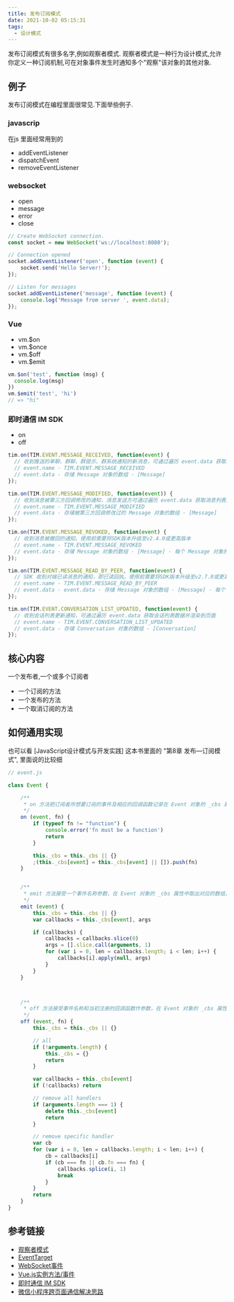 ```yaml
---
title: 发布订阅模式
date: 2021-10-02 05:15:31
tags:
  - 设计模式
---
```


发布订阅模式有很多名字,例如观察者模式.
观察者模式是一种行为设计模式,允许你定义一种订阅机制,可在对象事件发生时通知多个"观察"该对象的其他对象.

## 例子
发布订阅模式在编程里面很常见.下面举些例子.
### javascrip
在js 里面经常用到的
- addEventListener
- dispatchEvent
- removeEventListener

### websocket
 - open
 - message
 - error
 - close

```js
// Create WebSocket connection.
const socket = new WebSocket('ws://localhost:8080');

// Connection opened
socket.addEventListener('open', function (event) {
    socket.send('Hello Server!');
});

// Listen for messages
socket.addEventListener('message', function (event) {
    console.log('Message from server ', event.data);
});
```

### Vue
- vm.$on
- vm.$once
- vm.$off
- vm.$emit
```js
vm.$on('test', function (msg) {
  console.log(msg)
})
vm.$emit('test', 'hi')
// => "hi"
```

### 即时通信 IM SDK
 - on
 - off

```js
tim.on(TIM.EVENT.MESSAGE_RECEIVED, function(event) {
  // 收到推送的单聊、群聊、群提示、群系统通知的新消息，可通过遍历 event.data 获取消息列表数据并渲染到页面
  // event.name - TIM.EVENT.MESSAGE_RECEIVED
  // event.data - 存储 Message 对象的数组 - [Message]
});

tim.on(TIM.EVENT.MESSAGE_MODIFIED, function(event)) {
  // 收到消息被第三方回调修改的通知，消息发送方可通过遍历 event.data 获取消息列表数据并更新页面上同 ID 消息的内容（v2.12.1起支持）
  // event.name - TIM.EVENT.MESSAGE_MODIFIED
  // event.data - 存储被第三方回调修改过的 Message 对象的数组 - [Message]
});

tim.on(TIM.EVENT.MESSAGE_REVOKED, function(event) {
  // 收到消息被撤回的通知。使用前需要将SDK版本升级至v2.4.0或更高版本
  // event.name - TIM.EVENT.MESSAGE_REVOKED
  // event.data - 存储 Message 对象的数组 - [Message] - 每个 Message 对象的 isRevoked 属性值为 true
});

tim.on(TIM.EVENT.MESSAGE_READ_BY_PEER, function(event) {
  // SDK 收到对端已读消息的通知，即已读回执。使用前需要将SDK版本升级至v2.7.0或更高版本。仅支持单聊会话
  // event.name - TIM.EVENT.MESSAGE_READ_BY_PEER
  // event.data - event.data - 存储 Message 对象的数组 - [Message] - 每个 Message 对象的 isPeerRead 属性值为 true
});

tim.on(TIM.EVENT.CONVERSATION_LIST_UPDATED, function(event) {
  // 收到会话列表更新通知，可通过遍历 event.data 获取会话列表数据并渲染到页面
  // event.name - TIM.EVENT.CONVERSATION_LIST_UPDATED
  // event.data - 存储 Conversation 对象的数组 - [Conversation]
});
```

## 核心内容
一个发布者,一个或多个订阅者
- 一个订阅的方法
- 一个发布的方法
- 一个取消订阅的方法

## 如何通用实现
也可以看 [JavaScript设计模式与开发实践] 这本书里面的 "第8章 发布—订阅模式", 里面说的比较细
```js
// event.js

class Event {

    /**
     * on 方法把订阅者所想要订阅的事件及相应的回调函数记录在 Event 对象的 _cbs 属性中
     */
    on (event, fn) {
        if (typeof fn != "function") {
            console.error('fn must be a function')
            return
        }

        this._cbs = this._cbs || {}
        ;(this._cbs[event] = this._cbs[event] || []).push(fn)
    }


    /**
     * emit 方法接受一个事件名称参数，在 Event 对象的 _cbs 属性中取出对应的数组，并逐个执行里面的回调函数
     */
    emit (event) {
        this._cbs = this._cbs || {}
        var callbacks = this._cbs[event], args

        if (callbacks) {
            callbacks = callbacks.slice(0)
            args = [].slice.call(arguments, 1)
            for (var i = 0, len = callbacks.length; i < len; i++) {
                callbacks[i].apply(null, args)
            }
        }
    }



    /**
     * off 方法接受事件名称和当初注册的回调函数作参数，在 Event 对象的 _cbs 属性中删除对应的回调函数。
     */
    off (event, fn) {
        this._cbs = this._cbs || {}

        // all
        if (!arguments.length) {
            this._cbs = {}
            return
        }

        var callbacks = this._cbs[event]
        if (!callbacks) return

        // remove all handlers
        if (arguments.length === 1) {
            delete this._cbs[event]
            return 
        }

        // remove specific handler
        var cb
        for (var i = 0, len = callbacks.length; i < len; i++) {
            cb = callbacks[i]
            if (cb === fn || cb.fn === fn) {
                callbacks.splice(i, 1)
                break
            }
        }
        return
    }    
}
```


## 参考链接
- [观察者模式](https://refactoringguru.cn/design-patterns/observer)
- [EventTarget](https://developer.mozilla.org/zh-CN/docs/Web/API/EventTarget)
- [WebSocket事件](https://developer.mozilla.org/zh-CN/docs/Web/API/WebSocket#%E4%BA%8B%E4%BB%B6)
- [Vue.js实例方法/事件](https://cn.vuejs.org/v2/api/#%E5%AE%9E%E4%BE%8B%E6%96%B9%E6%B3%95-%E4%BA%8B%E4%BB%B6)
- [即时通信 IM SDK](https://web.sdk.qcloud.com/im/doc/zh-cn/SDK.html)
- [微信小程序跨页面通信解决思路](https://jelly.jd.com/article/6006b1045b6c6a01506c87d9)